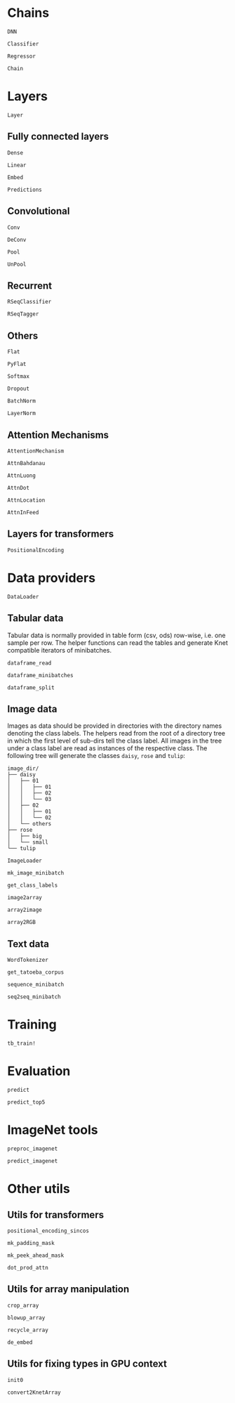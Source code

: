 

# Chains

```@docs
DNN
```

```@docs
Classifier
```

```@docs
Regressor
```

```@docs
Chain
```

# Layers

```@docs
Layer
```

## Fully connected layers

```@docs
Dense
```

```@docs
Linear
```

```@docs
Embed
```

```@docs
Predictions
```

## Convolutional

```@docs
Conv
```

```@docs
DeConv
```

```@docs
Pool
```

```@docs
UnPool
```

## Recurrent

```@docs
RSeqClassifier
```

```@docs
RSeqTagger
```

## Others

```@docs
Flat
```

```@docs
PyFlat
```


```@docs
Softmax
```


```@docs
Dropout
```

```@docs
BatchNorm
```

```@docs
LayerNorm
```


## Attention Mechanisms

```@docs
AttentionMechanism
```

```@docs
AttnBahdanau
```

```@docs
AttnLuong
```

```@docs
AttnDot
```

```@docs
AttnLocation
```

```@docs
AttnInFeed
```


## Layers for transformers

```@docs
PositionalEncoding
```

# Data providers

```@docs
DataLoader
```


## Tabular data

Tabular data is normally provided in table form (csv, ods)
row-wise, i.e. one sample per row.
The helper functions can read the tables and generate Knet compatible
iterators of minibatches.

```@docs
dataframe_read
```


```@docs
dataframe_minibatches
```


```@docs
dataframe_split
```

## Image data

Images as data should be provided in directories with the directory names
denoting the class labels.
The helpers read from the root of a directory tree in which the
first level of sub-dirs tell the class label. All images in the
tree under a class label are read as instances of the respective class.
The following tree will generate the classes `daisy`, `rose` and `tulip`:

```
image_dir/
├── daisy
│   ├── 01
│   │   ├── 01
│   │   ├── 02
│   │   └── 03
│   ├── 02
│   │   ├── 01
│   │   └── 02
│   └── others
├── rose
│   ├── big
│   └── small
└── tulip
```

```@docs
ImageLoader
```


```@docs
mk_image_minibatch
```

```@docs
get_class_labels
```

```@docs
image2array
```

```@docs
array2image
```

```@docs
array2RGB
```

## Text data

```@docs
WordTokenizer
```

```@docs
get_tatoeba_corpus
```

```@docs
sequence_minibatch
```

```@docs
seq2seq_minibatch
```




# Training

```@docs
tb_train!
```

# Evaluation

```@docs
predict
```

```@docs
predict_top5
```

# ImageNet tools

```@docs
preproc_imagenet
```
```@docs
predict_imagenet
```


# Other utils

## Utils for transformers

```@docs
positional_encoding_sincos
```

```@docs
mk_padding_mask
```

```@docs
mk_peek_ahead_mask
```

```@docs
dot_prod_attn
```


## Utils for array manipulation

```@docs
crop_array
```

```@docs
blowup_array
```

```@docs
recycle_array
```

```@docs
de_embed
```

## Utils for fixing types in GPU context

```@docs
init0
```

```@docs
convert2KnetArray
```
